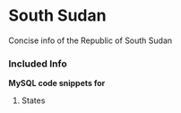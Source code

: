 # South Sudan
Concise info of the Republic of South Sudan

### Included Info
**MySQL code snippets for**

1. States
